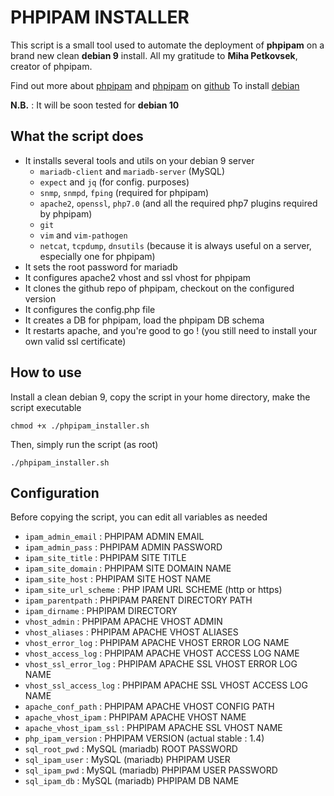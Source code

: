 # PHPIPAM INSTALLER

This script is a small tool used to automate the deployment of **phpipam** on a brand new clean **debian 9** install.
All my gratitude to **Miha Petkovsek**, creator of phpipam.

Find out more about [phpipam](https://phpipam.net) and [phpipam](https://github.com/phpipam/phpipam) on [github](https://github.com)
To install [debian](https://debian.org)

**N.B.** : It will be soon tested for **debian 10**

## What the script does

* It installs several tools and utils on your debian 9 server
  * `mariadb-client` and `mariadb-server` (MySQL)
  * `expect` and `jq` (for config. purposes)
  * `snmp`, `snmpd`, `fping` (required for phpipam)
  * `apache2`, `openssl`, `php7.0` (and all the required php7 plugins required by phpipam)
  * `git`
  * `vim` and `vim-pathogen`
  * `netcat`, `tcpdump`, `dnsutils` (because it is always useful on a server, especially one for phpipam)
* It sets the root password for mariadb
* It configures apache2 vhost and ssl vhost for phpipam
* It clones the github repo of phpipam, checkout on the configured version
* It configures the config.php file
* It creates a DB for phpipam, load the phpipam DB schema
* It restarts apache, and you're good to go ! (you still need to install your own valid ssl certificate)

## How to use

Install a clean debian 9, copy the script in your home directory, make the script executable

```shell
chmod +x ./phpipam_installer.sh
```
Then, simply run the script (as root)

```shell
./phpipam_installer.sh
```

## Configuration

Before copying the script, you can edit all variables as needed

* `ipam_admin_email` : PHPIPAM ADMIN EMAIL
* `ipam_admin_pass` : PHPIPAM ADMIN PASSWORD
* `ipam_site_title` : PHPIPAM SITE TITLE
* `ipam_site_domain` : PHPIPAM SITE DOMAIN NAME
* `ipam_site_host` : PHPIPAM SITE HOST NAME
* `ipam_site_url_scheme` : PHP IPAM URL SCHEME (http or https)
* `ipam_parentpath` : PHPIPAM PARENT DIRECTORY PATH
* `ipam_dirname` : PHPIPAM DIRECTORY
* `vhost_admin` : PHPIPAM APACHE VHOST ADMIN
* `vhost_aliases` : PHPIPAM APACHE VHOST ALIASES
* `vhost_error_log` : PHPIPAM APACHE VHOST ERROR LOG NAME
* `vhost_access_log` : PHPIPAM APACHE VHOST ACCESS LOG NAME
* `vhost_ssl_error_log` : PHPIPAM APACHE SSL VHOST ERROR LOG NAME
* `vhost_ssl_access_log` : PHPIPAM APACHE SSL VHOST ACCESS LOG NAME
* `apache_conf_path` : PHPIPAM APACHE VHOST CONFIG PATH
* `apache_vhost_ipam` : PHPIPAM APACHE VHOST NAME
* `apache_vhost_ipam_ssl` : PHPIPAM APACHE SSL VHOST NAME
* `php_ipam_version` : PHPIPAM VERSION (actual stable : 1.4)
* `sql_root_pwd` : MySQL (mariadb) ROOT PASSWORD
* `sql_ipam_user` : MySQL (mariadb) PHPIPAM USER
* `sql_ipam_pwd` : MySQL (mariadb) PHPIPAM USER PASSWORD
* `sql_ipam_db` : MySQL (mariadb) PHPIPAM DB NAME